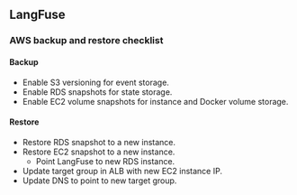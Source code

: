 ## LangFuse

### AWS backup and restore checklist

#### Backup
- Enable S3 versioning for event storage.
- Enable RDS snapshots for state storage.
- Enable EC2 volume snapshots for instance and Docker volume storage.

#### Restore
- Restore RDS snapshot to a new instance.
- Restore EC2 snapshot to a new instance.
  - Point LangFuse to new RDS instance.
- Update target group in ALB with new EC2 instance IP.
- Update DNS to point to new target group.
